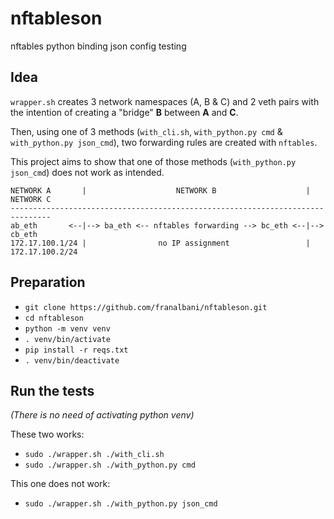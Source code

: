 # nftableson

nftables python binding json config testing

## Idea

`wrapper.sh` creates 3 network namespaces (A, B & C) and 2 veth pairs
with the intention of creating a "bridge" **B** between **A** and **C**.

Then, using one of 3 methods (`with_cli.sh`, `with_python.py cmd` & `with_python.py json_cmd`),
two forwarding rules are created with `nftables`.

This project aims to show that one of those methods (`with_python.py json_cmd`)
does not work as intended.


```
NETWORK A       |                    NETWORK B                    |   NETWORK C
-------------------------------------------------------------------------------
ab_eth       <--|--> ba_eth <-- nftables forwarding --> bc_eth <--|--> cb_eth
172.17.100.1/24 |                no IP assignment                 |    172.17.100.2/24
```

## Preparation

* `git clone https://github.com/franalbani/nftableson.git`
* `cd nftableson`
* `python -m venv venv`
* `. venv/bin/activate`
* `pip install -r reqs.txt`
* `. venv/bin/deactivate`

## Run the tests

*(There is no need of activating python venv)*

These two works:

* `sudo ./wrapper.sh ./with_cli.sh`
* `sudo ./wrapper.sh ./with_python.py cmd`

This one does not work:

* `sudo ./wrapper.sh ./with_python.py json_cmd`
